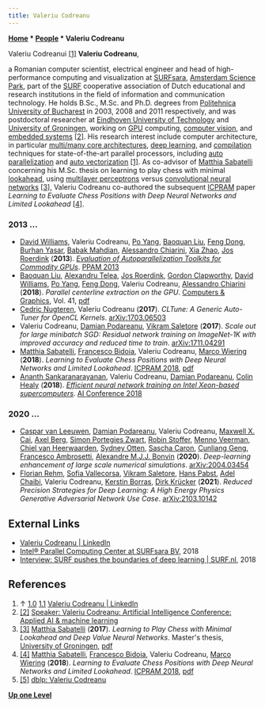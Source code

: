 ```yaml
---
title: Valeriu Codreanu
---
```

**[Home](Home "Home") \* [People](People "People") \* Valeriu Codreanu**



 [](File:ValeriuCodreanu.jpg) Valeriu Codreanui [[1]](#cite-note-linkedin-1) 
**Valeriu Codreanu**,  

a Romanian computer scientist, electrical engineer and head of high-performance computing and visualization at [SURFsara](https://nl.wikipedia.org/wiki/SURFsara), [Amsterdam Science Park](https://en.wikipedia.org/wiki/Amsterdam_Science_Park), part of the [SURF](https://nl.wikipedia.org/wiki/SURF) cooperative association of Dutch educational and research institutions in the field of information and communication technology.
He holds B.Sc., M.Sc. and Ph.D. degrees from [Politehnica University of Bucharest](https://en.wikipedia.org/wiki/Politehnica_University_of_Bucharest) in 2003, 2008 and 2011 respectively,
and was postdoctoral researcher at [Eindhoven University of Technology](https://en.wikipedia.org/wiki/Eindhoven_University_of_Technology) and [University of Groningen](https://en.wikipedia.org/wiki/University_of_Groningen), working on [GPU](GPU "GPU") computing, [computer vision](https://en.wikipedia.org/wiki/Computer_vision), and [embedded systems](https://en.wikipedia.org/wiki/Embedded_system) <a id="cite-note-2" href="#cite-ref-2">[2]</a>.
His research interest include computer architecture, in particular [multi/many core architectures](https://en.wikipedia.org/wiki/Multi-core_processor), [deep learning](Deep_Learning "Deep Learning"), and [compilation](https://en.wikipedia.org/wiki/Compiler) techniques for state-of-the-art parallel processors, including [auto parallelization](https://en.wikipedia.org/wiki/Automatic_parallelization) and [auto vectorization](https://en.wikipedia.org/wiki/Automatic_vectorization) [[1]](#cite-note-linkedin-1).
As co-advisor of [Matthia Sabatelli](Matthia_Sabatelli "Matthia Sabatelli") concerning his M.Sc. thesis on learning to play chess with minimal [lookahead](Search "Search"), 
using [multilayer perceptrons](Neural_Networks#Deep "Neural Networks") versus [convolutional neural networks](Neural_Networks#Convolutional "Neural Networks") <a id="cite-note-3" href="#cite-ref-3">[3]</a>, Valeriu Codreanu co-authored the subsequent [ICPRAM](https://en.wikipedia.org/wiki/ICPRAM) paper *Learning to Evaluate Chess Positions with Deep Neural Networks and Limited Lookahead* <a id="cite-note-4" href="#cite-ref-4">[4]</a>. 



### 2013 ...


* [David Williams](https://dblp.org/pid/28/977-2.html), Valeriu Codreanu, [Po Yang](https://dblp.org/pid/88/5343-1.html), [Baoquan Liu](https://dblp.org/pid/54/784.html), [Feng Dong](https://www.strath.ac.uk/staff/dongfengprofessor/), [Burhan Yasar](https://dblp.org/pid/136/5430.html), [Babak Mahdian](https://scholar.google.com/citations?user=FZVGYiQAAAAJ&hl=en), [Alessandro Chiarini](https://scholar.google.com/citations?user=8WO6cVUAAAAJ&hl=en), [Xia Zhao](https://zhaoxiahust.github.io/), [Jos Roerdink](https://scholar.google.com/citations?user=jCFYHlkAAAAJ&hl=en) (**2013**). *[Evaluation of Autoparallelization Toolkits for Commodity GPUs](https://link.springer.com/chapter/10.1007/978-3-642-55224-3_42)*. [PPAM 2013](https://dblp.org/db/conf/ppam/ppam2013-1.html#WilliamsCYLDYMCZR13)
* [Baoquan Liu](https://dblp.org/pid/54/784.html), [Alexandru Telea](https://scholar.google.com/citations?user=VspO6ZUAAAAJ&hl=en), [Jos Roerdink](https://scholar.google.com/citations?user=jCFYHlkAAAAJ&hl=en), [Gordon Clapworthy](https://dblp.org/pid/87/6797.html), [David Williams](https://dblp.org/pid/28/977-2.html), [Po Yang](https://dblp.org/pid/88/5343-1.html), [Feng Dong](https://www.strath.ac.uk/staff/dongfengprofessor/), Valeriu Codreanu, [Alessandro Chiarini](https://scholar.google.com/citations?user=8WO6cVUAAAAJ&hl=en) (**2018**). *Parallel centerline extraction on the GPU*. [Computers & Graphics](https://www.journals.elsevier.com/computers-and-graphics), Vol. 41, [pdf](https://strathprints.strath.ac.uk/70614/1/Liu_etal_CG2014_Parallel_centerline_extraction_GPU.pdf)
* [Cedric Nugteren](https://github.com/CNugteren), Valeriu Codreanu (**2017**). *CLTune: A Generic Auto-Tuner for OpenCL Kernels*. [arXiv:1703.06503](https://arxiv.org/abs/1703.06503)
* Valeriu Codreanu, [Damian Podareanu](https://scholar.google.com/citations?user=qAk3LVgAAAAJ&hl=en), [Vikram Saletore](https://scholar.google.com/citations?user=UVRkZSMAAAAJ&hl=en) (**2017**). *Scale out for large minibatch SGD: Residual network training on ImageNet-1K with improved accuracy and reduced time to train*. [arXiv:1711.04291](https://arxiv.org/abs/1711.04291)
* [Matthia Sabatelli](Matthia_Sabatelli "Matthia Sabatelli"), [Francesco Bidoia](Francesco_Bidoia "Francesco Bidoia"), Valeriu Codreanu, [Marco Wiering](Marco_Wiering "Marco Wiering") (**2018**). *Learning to Evaluate Chess Positions with Deep Neural Networks and Limited Lookahead*. [ICPRAM 2018](http://www.icpram.org/?y=2018), [pdf](https://www.ai.rug.nl/~mwiering/GROUP/ARTICLES/ICPRAM_CHESS_DNN_2018.pdf)
* [Ananth Sankaranarayanan](https://www.youtube.com/watch?v=Iqyl4RwMUVs), Valeriu Codreanu, [Damian Podareanu](https://scholar.google.com/citations?user=qAk3LVgAAAAJ&hl=en), [Colin Healy](https://ie.linkedin.com/in/colin-healy-b0693067) (**2018**). *[Efficient neural network training on Intel Xeon-based supercomputers](https://conferences.oreilly.com/artificial-intelligence/ai-eu-2018/public/schedule/detail/71397.html)*. [AI Conference 2018](https://conferences.oreilly.com/artificial-intelligence/ai-eu-2018/public/schedule/stype/'%20+%20url%20+'.html)


### 2020 ...


* [Caspar van Leeuwen](https://scholar.google.com/citations?user=BJwJ0gYAAAAJ&hl=en), [Damian Podareanu](https://scholar.google.com/citations?user=qAk3LVgAAAAJ&hl=en), Valeriu Codreanu, [Maxwell X. Cai](https://github.com/maxwelltsai), [Axel Berg](https://github.com/axeber01), [Simon Portegies Zwart](Simon_Portegies_Zwart "Simon Portegies Zwart"), [Robin Stoffer](https://dblp.org/pid/262/3588.html), [Menno Veerman](https://dblp.org/pid/262/3560.html), [Chiel van Heerwaarden](https://scholar.google.com/citations?user=vjf3-RgAAAAJ&hl=en), [Sydney Otten](https://scholar.google.com/citations?user=kjtZbDMAAAAJ&hl=en), [Sascha Caron](https://scholar.google.com/citations?user=yfuZDxsAAAAJ&hl=en), [Cunliang Geng](https://scholar.google.com/citations?user=21G0R_AAAAAJ&hl=en), [Francesco Ambrosetti](https://scholar.google.com/citations?user=9VL05xkAAAAJ&hl=en), [Alexandre M.J.J. Bonvin](https://scholar.google.com/citations?user=GLIgELEAAAAJ&hl=en) (**2020**). *Deep-learning enhancement of large scale numerical simulations*. [arXiv:2004.03454](https://arxiv.org/abs/2004.03454)
* [Florian Rehm](https://dblp.org/pid/286/6954.html), [Sofia Vallecorsa](https://scholar.google.com/citations?user=OQpf9YsAAAAJ&hl=en), [Vikram Saletore](https://scholar.google.com/citations?user=UVRkZSMAAAAJ&hl=en), [Hans Pabst](https://github.com/hfp), [Adel Chaibi](https://dblp.org/pid/283/1459.html), Valeriu Codreanu, [Kerstin Borras](https://dblp.org/pid/286/6950.html), [Dirk Krücker](https://dblp.org/pid/173/5738.html) (**2021**). *Reduced Precision Strategies for Deep Learning: A High Energy Physics Generative Adversarial Network Use Case*. [arXiv:2103.10142](https://arxiv.org/abs/2103.10142)


## External Links


* [Valeriu Codreanu | LinkedIn](https://www.linkedin.com/in/vcodreanu/)
* [Intel® Parallel Computing Center at SURFsara BV](https://software.intel.com/content/www/us/en/develop/articles/intel-parallel-computing-center-at-surfsara-bv.html), 2018
* [Interview: SURF pushes the boundaries of deep learning | SURF.nl](https://www.surf.nl/en/interview-surf-pushes-the-boundaries-of-deep-learning), 2018


## References


1. ↑ [1.0](#cite-ref-linkedin-1-0) [1.1](#cite-ref-linkedin-1-1) [Valeriu Codreanu | LinkedIn](https://www.linkedin.com/in/vcodreanu/)
2. <a id="cite-ref-2" href="#cite-note-2">[2]</a> [Speaker: Valeriu Codreanu: Artificial Intelligence Conference: Applied AI & machine learning](https://conferences.oreilly.com/artificial-intelligence/ai-eu-2018/public/schedule/speaker/322916.html)
3. <a id="cite-ref-3" href="#cite-note-3">[3]</a> [Matthia Sabatelli](Matthia_Sabatelli "Matthia Sabatelli") (**2017**). *Learning to Play Chess with Minimal Lookahead and Deep Value Neural Networks*. Master's thesis, [University of Groningen](https://en.wikipedia.org/wiki/University_of_Groningen), [pdf](https://www.ai.rug.nl/~mwiering/Thesis_Matthia_Sabatelli.pdf)
4. <a id="cite-ref-4" href="#cite-note-4">[4]</a> [Matthia Sabatelli](Matthia_Sabatelli "Matthia Sabatelli"), [Francesco Bidoia](Francesco_Bidoia "Francesco Bidoia"), Valeriu Codreanu, [Marco Wiering](Marco_Wiering "Marco Wiering") (**2018**). *Learning to Evaluate Chess Positions with Deep Neural Networks and Limited Lookahead*. [ICPRAM 2018](http://www.icpram.org/?y=2018), [pdf](https://www.ai.rug.nl/~mwiering/GROUP/ARTICLES/ICPRAM_CHESS_DNN_2018.pdf)
5. <a id="cite-ref-5" href="#cite-note-5">[5]</a> [dblp: Valeriu Codreanu](https://dblp.org/pid/136/5479.html)

**[Up one Level](People "People")**







 
